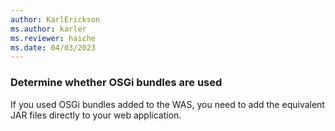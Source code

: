 ```yaml
---
author: KarlErickson
ms.author: karler
ms.reviewer: haiche
ms.date: 04/03/2023
---
```


### Determine whether OSGi bundles are used

If you used OSGi bundles added to the WAS, you need to add the equivalent JAR files directly to your web application.
